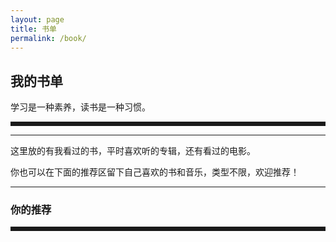 ```yaml
---
layout: page
title: 书单
permalink: /book/
---
```

<style>
.book:visited {
    color: #000;
}
#back-top{
    display:none;
}
td{
padding-left: 30px;
padding-right: 25px;
padding-top:30px;
vertical-align: bottom;
text-align:left;
}
table{
    margin-left: auto;
    margin-right: auto;
    width: 100%;
}
</style>
<h2>我的书单</h2>
<span>学习是一种素养，读书是一种习惯。</span>　　

<hr style="border:solid; ">
 
 <div class="book-list">
 <script type="text/javascript" src="http://www.douban.com/service/badge/kehr/?selection=latest&amp;picsize=medium&amp;show=collection&amp;n=20&amp;cat=drama%7Cmovie%7Cbook%7Cmusic&amp;columns=6"></script>
 </div>
 <hr>

这里放的有我看过的书，平时喜欢听的专辑，还有看过的电影。

你也可以在下面的推荐区留下自己喜欢的书和音乐，类型不限，欢迎推荐！

<hr>
<h3>你的推荐</h3>
<hr style="border:solid; ">
 <wb:comments url="auto" border="y" fontsize="12" width="auto" appkey="3381264472" ralateuid="2612683225" ></wb:comments>
